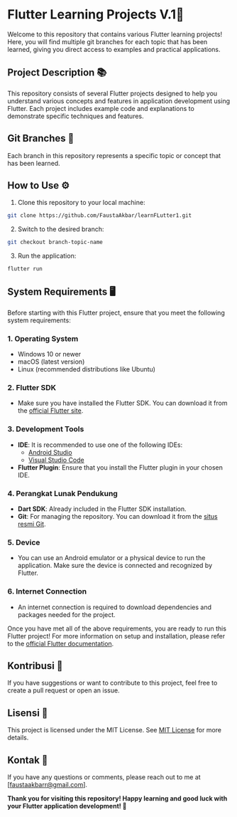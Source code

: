 # Flutter Learning Projects V.1🚀

Welcome to this repository that contains various Flutter learning projects! Here, you will find multiple git branches for each topic that has been learned, giving you direct access to examples and practical applications.

## Project Description 📚

This repository consists of several Flutter projects designed to help you understand various concepts and features in application development using Flutter. Each project includes example code and explanations to demonstrate specific techniques and features.

## Git Branches 🌳

Each branch in this repository represents a specific topic or concept that has been learned.

## How to Use ⚙️

1. Clone this repository to your local machine:
```bash
git clone https://github.com/FaustaAkbar/learnFLutter1.git
```
2. Switch to the desired branch:
```bash
git checkout branch-topic-name
```
3. Run the application:
```bash
flutter run
```
## System Requirements 🖥️

Before starting with this Flutter project, ensure that you meet the following system requirements:
### 1. **Operating System**
   - Windows 10 or newer
   - macOS (latest version)
   - Linux (recommended distributions like Ubuntu)

### 2. **Flutter SDK**
   - Make sure you have installed the Flutter SDK. You can download it from the [official Flutter site](https://flutter.dev/docs/get-started/install).

### 3. **Development Tools**
   - **IDE**: It is recommended to use one of the following IDEs:
     - [Android Studio](https://developer.android.com/studio)
     - [Visual Studio Code](https://code.visualstudio.com/)
   - **Flutter Plugin**: Ensure that you install the Flutter plugin in your chosen IDE.

### 4. **Perangkat Lunak Pendukung**
   - **Dart SDK**: Already included in the Flutter SDK installation.
   - **Git**: For managing the repository. You can download it from the [situs resmi Git](https://git-scm.com/).

### 5. **Device**
   - You can use an Android emulator or a physical device to run the application. Make sure the device is connected and recognized by Flutter.

### 6. **Internet Connection**
   - An internet connection is required to download dependencies and packages needed for the project.

Once you have met all of the above requirements, you are ready to run this Flutter project! For more information on setup and installation, please refer to the [official Flutter documentation](https://flutter.dev/docs).

## Kontribusi 🤝
If you have suggestions or want to contribute to this project, feel free to create a pull request or open an issue.

## Lisensi 📝
This project is licensed under the MIT License. See  [MIT License](LICENSE) for more details.

## Kontak 📧
If you have any questions or comments, please reach out to me at [faustaakbarr@gmail.com].

__Thank you for visiting this repository! Happy learning and good luck with your Flutter application development! 🎉__
